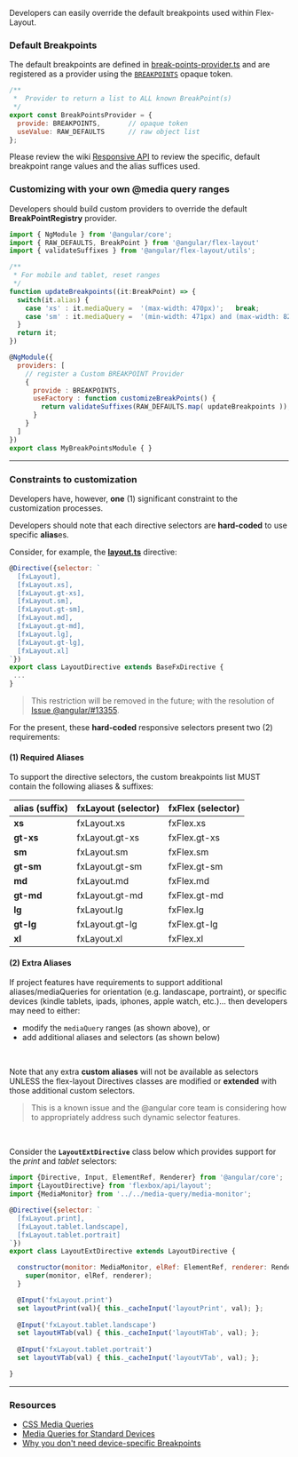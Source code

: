 Developers can easily override the default breakpoints used within Flex-Layout.

### Default Breakpoints

The default breakpoints are defined in [break-points-provider.ts](https://github.com/angular/flex-layout/blob/master/src/lib/media-query/providers/break-points-provider.ts#L15) and are registered as a provider using the [`BREAKPOINTS`](https://github.com/angular/flex-layout/blob/master/src/lib/media-query/providers/break-points-provider.ts#L76) opaque token.

```js
/**
 *  Provider to return a list to ALL known BreakPoint(s)
 */
export const BreakPointsProvider = { 
  provide: BREAKPOINTS,       // opaque token
  useValue: RAW_DEFAULTS      // raw object list
};
```

Please review the wiki [Responsive API](https://github.com/angular/flex-layout/wiki/Responsive-API) to review the specific, default breakpoint range values and the alias suffices used.

### Customizing with your own @media query ranges

Developers should build custom providers to override the default **BreakPointRegistry** provider.

```js
import { NgModule } from '@angular/core';
import { RAW_DEFAULTS, BreakPoint } from '@angular/flex-layout'
import { validateSuffixes } from '@angular/flex-layout/utils';

/**
 * For mobile and tablet, reset ranges
 */
function updateBreakpoints((it:BreakPoint) => {
  switch(it.alias) {
    case 'xs' : it.mediaQuery =  '(max-width: 470px)';   break;
    case 'sm' : it.mediaQuery =  '(min-width: 471px) and (max-width: 820px)'; break;
  }
  return it;
})

@NgModule({
  providers: [
    // register a Custom BREAKPOINT Provider
    {
      provide : BREAKPOINTS,
      useFactory : function customizeBreakPoints() {
        return validateSuffixes(RAW_DEFAULTS.map( updateBreakpoints ));
      }
    }
  ]
})
export class MyBreakPointsModule { }
```

---- 

### Constraints to customization

Developers have, however, **one** (1) significant constraint to the customization processes. 

Developers should note that each directive selectors are **hard-coded** to use specific **alias**es. 

Consider, for example, the **[layout.ts](https://github.com/angular/flex-layout/blob/master/src/lib/flexbox/api/layout.ts#L34-L45)** directive:

```js
@Directive({selector: `
  [fxLayout],
  [fxLayout.xs],
  [fxLayout.gt-xs],
  [fxLayout.sm],
  [fxLayout.gt-sm],
  [fxLayout.md],
  [fxLayout.gt-md],
  [fxLayout.lg],
  [fxLayout.gt-lg],
  [fxLayout.xl]
`})
export class LayoutDirective extends BaseFxDirective { 
 ... 
}
```

> This restriction will be removed in the future; with the resolution of [Issue @angular/#13355](https://github.com/angular/angular/issues/13355).


For the present, these **hard-coded** responsive selectors present two (2) requirements:

#### (1) Required Aliases

To support the directive selectors, the custom breakpoints list MUST contain the following aliases & suffixes: 


| alias (suffix)      | fxLayout (selector)      | fxFlex (selector)       |
| ---------- | -------------- | ------------- |
|  **xs**    | fxLayout.xs    | fxFlex.xs     |
|  **gt-xs** | fxLayout.gt-xs | fxFlex.gt-xs  |
|  **sm**    | fxLayout.sm    | fxFlex.sm     |
|  **gt-sm** | fxLayout.gt-sm | fxFlex.gt-sm  |
|  **md**    | fxLayout.md    | fxFlex.md     |
|  **gt-md** | fxLayout.gt-md | fxFlex.gt-md  |
|  **lg**    | fxLayout.lg    | fxFlex.lg     |
|  **gt-lg** | fxLayout.gt-lg | fxFlex.gt-lg  |
|  **xl**    | fxLayout.xl    | fxFlex.xl     |


#### (2) Extra Aliases

If project features have requirements to support additional aliases/mediaQueries for orientation (e.g. landascape, portraint), or specific devices (kindle tablets, ipads, iphones, apple watch, etc.)... then developers may need to either:

*  modify the `mediaQuery` ranges (as shown above), or
*  add additional aliases and selectors (as shown below)

<br/>

Note that any extra **custom aliases** will not be available as selectors UNLESS the flex-layout Directives classes are modified or **extended** with those additional custom selectors. 

> This is a known issue and the @angular core team is considering how to appropriately address such dynamic selector features.

<br/>

Consider the **`LayoutExtDirective`** class below which provides support for the *print* and *tablet* selectors:

```js
import {Directive, Input, ElementRef, Renderer} from '@angular/core';
import {LayoutDirective} from 'flexbox/api/layout';
import {MediaMonitor} from '../../media-query/media-monitor';

@Directive({selector: `
  [fxLayout.print],
  [fxLayout.tablet.landscape],
  [fxLayout.tablet.portrait]
`})
export class LayoutExtDirective extends LayoutDirective {

  constructor(monitor: MediaMonitor, elRef: ElementRef, renderer: Renderer) {
    super(monitor, elRef, renderer);
  }

  @Input('fxLayout.print')            
  set layoutPrint(val){ this._cacheInput('layoutPrint', val); };
  
  @Input('fxLayout.tablet.landscape') 
  set layoutHTab(val) { this._cacheInput('layoutHTab', val); };
  
  @Input('fxLayout.tablet.portrait')  
  set layoutVTab(val) { this._cacheInput('layoutVTab', val); };

}

```

---- 

### Resources

*  [CSS Media Queries](http://cssmediaqueries.com/)
*  [Media Queries for Standard Devices](https://css-tricks.com/snippets/css/media-queries-for-standard-devices/)
*  [Why you don't need device-specific Breakpoints](https://responsivedesign.is/articles/why-you-dont-need-device-specific-breakpoints)
